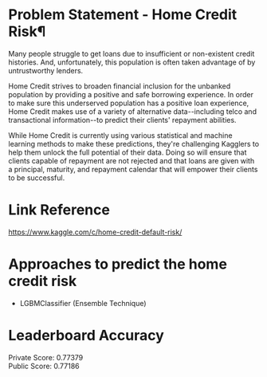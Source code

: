 # Problem Statement - Home Credit Risk¶
Many people struggle to get loans due to insufficient or non-existent credit histories. And, unfortunately, this population is often taken advantage of by untrustworthy lenders.

Home Credit strives to broaden financial inclusion for the unbanked population by providing a positive and safe borrowing experience. In order to make sure this underserved population has a positive loan experience, Home Credit makes use of a variety of alternative data--including telco and transactional information--to predict their clients' repayment abilities.

While Home Credit is currently using various statistical and machine learning methods to make these predictions, they're challenging Kagglers to help them unlock the full potential of their data. Doing so will ensure that clients capable of repayment are not rejected and that loans are given with a principal, maturity, and repayment calendar that will empower their clients to be successful.

# Link Reference
https://www.kaggle.com/c/home-credit-default-risk/

# Approaches to predict the home credit risk
* LGBMClassifier (Ensemble Technique)

# Leaderboard Accuracy
Private Score: 0.77379 <br>
Public Score: 0.77186